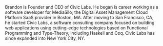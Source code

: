 Brandon is Founder and CEO of Civic Labs. He began is career working as a software developer for MediaSilo, the Digital Asset Management Cloud Platform SaaS provider in Boston, MA. After moving to San Francisco, CA, he started Civic Labs, a software consulting company focused on building web applications using cutting-edge technologies based on Functional Programming and Type-Theory, including Haskell and Coq. Civic Labs has since expanded into New York City, NY. 